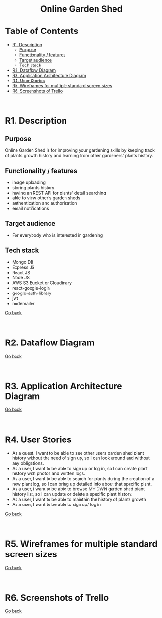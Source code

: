 <h1 align="center"> Online Garden Shed
</h1>

# Table of Contents

* [R1. Description](#R1.-Description)
  * [Purpose](#Purpose)
  * [Functionality / features](#Functionality-/-features)
  * [Target audience](#Target-audience)
  * [Tech stack](#Tech-stack)
* [R2. Dataflow Diagram](#R2.-Dataflow-Diagram)
* [R3. Application Architecture Diagram](#R3.-Application-Architecture-Diagram)
* [R4. User Stories](#R4.-User-Stories)
* [R5. Wireframes for multiple standard screen sizes](#R5.-Wireframes-for-multiple-standard-screen-sizes)
* [R6. Screenshots of Trello](#R6.-Screenshots-of-Trello)
<br /><br /><br />

# R1. Description
## Purpose
Online Garden Shed is for improving your gardening skills by keeping track of plants growth history and learning from other gardeners' plants history.

## Functionality / features
* image uploading
* storing plants history
* having an REST API for plants' detail searching
* able to view other's garden sheds
* authentication and authorization
* email notifications


## Target audience
* For everybody who is interested in gardening

## Tech stack
* Mongo DB
* Express JS
* React JS
* Node JS
* AWS S3 Bucket or Cloudinary
* react-google-login
* google-auth-library
* jwt
* nodemailer

[Go back](#table-of-contents)<br /><br /><br />

# R2. Dataflow Diagram


[Go back](#table-of-contents)<br /><br /><br />

# R3. Application Architecture Diagram


[Go back](#table-of-contents)<br /><br /><br />

# R4. User Stories
* As a guest, I want to be able to see other users garden shed plant history without the need of sign up, so I can look around and without any obligations.
* As a user, I want to be able to sign up or log in, so I can create plant history with photos and written logs.
* As a user, I want to be able to search for plants during the creation of a new plant log, so I can bring up detailed info about that specific plant.
* As a user, I want to be able to browse MY OWN garden shed plant history list, so I can update or delete a specific plant history.
* As a user, I want to be able to maintain the history of plants growth
* As a user, I want to be able to sign up/ log in



[Go back](#table-of-contents)<br /><br /><br />

# R5. Wireframes for multiple standard screen sizes


[Go back](#table-of-contents)<br /><br /><br />

# R6. Screenshots of Trello


[Go back](#table-of-contents)<br /><br /><br />
